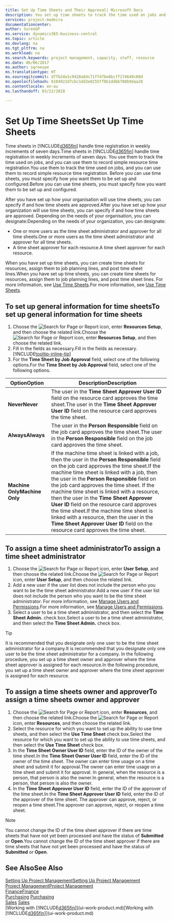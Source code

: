 ```yaml
---
title: Set Up Time Sheets and Their Approval| Microsoft Docs
description: You set up time sheets to track the time used on jobs and using resources, helping you with project management, staffing, and capacity
services: project-madeira
documentationcenter: 
author: SorenGP
ms.service: dynamics365-business-central
ms.topic: article
ms.devlang: na
ms.tgt_pltfrm: na
ms.workload: na
ms.search.keywords: project management, capacity, staff, resource
ms.date: 06/06/2017
ms.author: sgroespe
ms.translationtype: HT
ms.sourcegitcommit: d7fb34e1c9428a64c71ff47be8bcff174649c00d
ms.openlocfilehash: 6104922d7cbc1dd3e8255ff8b1ddbb780b9daa28
ms.contentlocale: en-au
ms.lasthandoff: 03/22/2018

---
```

# <a name="set-up-time-sheets"></a><span data-ttu-id="17a3a-103">Set Up Time Sheets</span><span class="sxs-lookup"><span data-stu-id="17a3a-103">Set Up Time Sheets</span></span>
<span data-ttu-id="17a3a-104">Time sheets in [!INCLUDE[d365fin](includes/d365fin_md.md)] handle time registration in weekly increments of seven days.</span><span class="sxs-lookup"><span data-stu-id="17a3a-104">Time sheets in [!INCLUDE[d365fin](includes/d365fin_md.md)] handle time registration in weekly increments of seven days.</span></span> <span data-ttu-id="17a3a-105">You use them to track the time used on jobs, and you can use them to record simple resource time registration.</span><span class="sxs-lookup"><span data-stu-id="17a3a-105">You use them to track the time used on jobs, and you can use them to record simple resource time registration.</span></span> <span data-ttu-id="17a3a-106">Before you can use time sheets, you must specify how you want them to be set up and configured.</span><span class="sxs-lookup"><span data-stu-id="17a3a-106">Before you can use time sheets, you must specify how you want them to be set up and configured.</span></span>

<span data-ttu-id="17a3a-107">After you have set up how your organisation will use time sheets, you can specify if and how time sheets are approved.</span><span class="sxs-lookup"><span data-stu-id="17a3a-107">After you have set up how your organization will use time sheets, you can specify if and how time sheets are approved.</span></span> <span data-ttu-id="17a3a-108">Depending on the needs of your organisation, you can designate:</span><span class="sxs-lookup"><span data-stu-id="17a3a-108">Depending on the needs of your organization, you can designate:</span></span>

* <span data-ttu-id="17a3a-109">One or more users as the time sheet administrator and approver for all time sheets.</span><span class="sxs-lookup"><span data-stu-id="17a3a-109">One or more users as the time sheet administrator and approver for all time sheets.</span></span>
* <span data-ttu-id="17a3a-110">A time sheet approver for each resource.</span><span class="sxs-lookup"><span data-stu-id="17a3a-110">A time sheet approver for each resource.</span></span>

<span data-ttu-id="17a3a-111">When you have set up time sheets, you can create time sheets for resources, assign them to job planning lines, and post time sheet lines.</span><span class="sxs-lookup"><span data-stu-id="17a3a-111">When you have set up time sheets, you can create time sheets for resources, assign them to job planning lines, and post time sheet lines.</span></span> <span data-ttu-id="17a3a-112">For more information, see [Use Time Sheets](projects-how-use-time-sheets.md).</span><span class="sxs-lookup"><span data-stu-id="17a3a-112">For more information, see [Use Time Sheets](projects-how-use-time-sheets.md).</span></span>

## <a name="to-set-up-general-information-for-time-sheets"></a><span data-ttu-id="17a3a-113">To set up general information for time sheets</span><span class="sxs-lookup"><span data-stu-id="17a3a-113">To set up general information for time sheets</span></span>
1. <span data-ttu-id="17a3a-114">Choose the ![Search for Page or Report](media/ui-search/search_small.png "Search for Page or Report icon") icon, enter **Resources Setup**, and then choose the related link.</span><span class="sxs-lookup"><span data-stu-id="17a3a-114">Choose the ![Search for Page or Report](media/ui-search/search_small.png "Search for Page or Report icon") icon, enter **Resources Setup**, and then choose the related link.</span></span>  
2. <span data-ttu-id="17a3a-115">Fill in the fields as necessary.</span><span class="sxs-lookup"><span data-stu-id="17a3a-115">Fill in the fields as necessary.</span></span> [!INCLUDE[tooltip-inline-tip](includes/tooltip-inline-tip_md.md)]
3. <span data-ttu-id="17a3a-116">For the **Time Sheet by Job Approval** field, select one of the following options.</span><span class="sxs-lookup"><span data-stu-id="17a3a-116">For the **Time Sheet by Job Approval** field, select one of the following options.</span></span>

| <span data-ttu-id="17a3a-117">Option</span><span class="sxs-lookup"><span data-stu-id="17a3a-117">Option</span></span> | <span data-ttu-id="17a3a-118">Description</span><span class="sxs-lookup"><span data-stu-id="17a3a-118">Description</span></span> |
| --- | --- |
| <span data-ttu-id="17a3a-119">**Never**</span><span class="sxs-lookup"><span data-stu-id="17a3a-119">**Never**</span></span> |<span data-ttu-id="17a3a-120">The user in the **Time Sheet Approver User ID** field on the resource card approves the time sheet.</span><span class="sxs-lookup"><span data-stu-id="17a3a-120">The user in the **Time Sheet Approver User ID** field on the resource card approves the time sheet.</span></span> |
| <span data-ttu-id="17a3a-121">**Always**</span><span class="sxs-lookup"><span data-stu-id="17a3a-121">**Always**</span></span> |<span data-ttu-id="17a3a-122">The user in the **Person Responsible** field on the job card approves the time sheet.</span><span class="sxs-lookup"><span data-stu-id="17a3a-122">The user in the **Person Responsible** field on the job card approves the time sheet.</span></span> |
| <span data-ttu-id="17a3a-123">**Machine Only**</span><span class="sxs-lookup"><span data-stu-id="17a3a-123">**Machine Only**</span></span> |<span data-ttu-id="17a3a-124">If the machine time sheet is linked with a job, then the user in the **Person Responsible** field on the job card approves the time sheet.</span><span class="sxs-lookup"><span data-stu-id="17a3a-124">If the machine time sheet is linked with a job, then the user in the **Person Responsible** field on the job card approves the time sheet.</span></span> <span data-ttu-id="17a3a-125">If the machine time sheet is linked with a resource, then the user in the **Time Sheet Approver User ID** field on the resource card approves the time sheet.</span><span class="sxs-lookup"><span data-stu-id="17a3a-125">If the machine time sheet is linked with a resource, then the user in the **Time Sheet Approver User ID** field on the resource card approves the time sheet.</span></span> |

## <a name="to-assign-a-time-sheet-administrator"></a><span data-ttu-id="17a3a-126">To assign a time sheet administrator</span><span class="sxs-lookup"><span data-stu-id="17a3a-126">To assign a time sheet administrator</span></span>
1. <span data-ttu-id="17a3a-127">Choose the ![Search for Page or Report](media/ui-search/search_small.png "Search for Page or Report icon") icon, enter **User Setup**, and then choose the related link.</span><span class="sxs-lookup"><span data-stu-id="17a3a-127">Choose the ![Search for Page or Report](media/ui-search/search_small.png "Search for Page or Report icon") icon, enter **User Setup**, and then choose the related link.</span></span>  
2. <span data-ttu-id="17a3a-128">Add a new user if the user list does not include the person who you want to be the time sheet administrator.</span><span class="sxs-lookup"><span data-stu-id="17a3a-128">Add a new user if the user list does not include the person who you want to be the time sheet administrator.</span></span> <span data-ttu-id="17a3a-129">For more information, see [Manage Users and Permissions](ui-how-users-permissions.md).</span><span class="sxs-lookup"><span data-stu-id="17a3a-129">For more information, see [Manage Users and Permissions](ui-how-users-permissions.md).</span></span>
3. <span data-ttu-id="17a3a-130">Select a user to be a time sheet administrator, and then select the **Time Sheet Admin.** check box.</span><span class="sxs-lookup"><span data-stu-id="17a3a-130">Select a user to be a time sheet administrator, and then select the **Time Sheet Admin.** check box.</span></span>  

> [!TIP]  
>   <span data-ttu-id="17a3a-131">It is recommended that you designate only one user to be the time sheet administrator for a company.</span><span class="sxs-lookup"><span data-stu-id="17a3a-131">It is recommended that you designate only one user to be the time sheet administrator for a company.</span></span> <span data-ttu-id="17a3a-132">In the following procedure, you set up a time sheet owner and approver where the time sheet approver is assigned for each resource.</span><span class="sxs-lookup"><span data-stu-id="17a3a-132">In the following procedure, you set up a time sheet owner and approver where the time sheet approver is assigned for each resource.</span></span>  

## <a name="to-assign-a-time-sheets-owner-and-approver"></a><span data-ttu-id="17a3a-133">To assign a time sheets owner and approver</span><span class="sxs-lookup"><span data-stu-id="17a3a-133">To assign a time sheets owner and approver</span></span>
1. <span data-ttu-id="17a3a-134">Choose the ![Search for Page or Report](media/ui-search/search_small.png "Search for Page or Report icon") icon, enter **Resources**, and then choose the related link.</span><span class="sxs-lookup"><span data-stu-id="17a3a-134">Choose the ![Search for Page or Report](media/ui-search/search_small.png "Search for Page or Report icon") icon, enter **Resources**, and then choose the related link.</span></span>
2. <span data-ttu-id="17a3a-135">Select the resource for which you want to set up the ability to use time sheets, and then select the **Use Time Sheet** check box.</span><span class="sxs-lookup"><span data-stu-id="17a3a-135">Select the resource for which you want to set up the ability to use time sheets, and then select the **Use Time Sheet** check box.</span></span>  
3. <span data-ttu-id="17a3a-136">In the **Time Sheet Owner User ID** field, enter the ID of the owner of the time sheet.</span><span class="sxs-lookup"><span data-stu-id="17a3a-136">In the **Time Sheet Owner User ID** field, enter the ID of the owner of the time sheet.</span></span> <span data-ttu-id="17a3a-137">The owner can enter time usage on a time sheet and submit it for approval.</span><span class="sxs-lookup"><span data-stu-id="17a3a-137">The owner can enter time usage on a time sheet and submit it for approval.</span></span> <span data-ttu-id="17a3a-138">In general, when the resource is a person, that person is also the owner.</span><span class="sxs-lookup"><span data-stu-id="17a3a-138">In general, when the resource is a person, that person is also the owner.</span></span>  
4. <span data-ttu-id="17a3a-139">In the **Time Sheet Approver User ID** field, enter the ID of the approver of the time sheet.</span><span class="sxs-lookup"><span data-stu-id="17a3a-139">In the **Time Sheet Approver User ID** field, enter the ID of the approver of the time sheet.</span></span> <span data-ttu-id="17a3a-140">The approver can approve, reject, or reopen a time sheet.</span><span class="sxs-lookup"><span data-stu-id="17a3a-140">The approver can approve, reject, or reopen a time sheet.</span></span>  

> [!NOTE]  
>   <span data-ttu-id="17a3a-141">You cannot change the ID of the time sheet approver if there are time sheets that have not yet been processed and have the status of **Submitted** or **Open**.</span><span class="sxs-lookup"><span data-stu-id="17a3a-141">You cannot change the ID of the time sheet approver if there are time sheets that have not yet been processed and have the status of **Submitted** or **Open**.</span></span>

## <a name="see-also"></a><span data-ttu-id="17a3a-142">See Also</span><span class="sxs-lookup"><span data-stu-id="17a3a-142">See Also</span></span>
[<span data-ttu-id="17a3a-143">Setting Up Project Management</span><span class="sxs-lookup"><span data-stu-id="17a3a-143">Setting Up Project Management</span></span>](projects-setup-projects.md)  
[<span data-ttu-id="17a3a-144">Project Management</span><span class="sxs-lookup"><span data-stu-id="17a3a-144">Project Management</span></span>](projects-manage-projects.md)  
[<span data-ttu-id="17a3a-145">Finance</span><span class="sxs-lookup"><span data-stu-id="17a3a-145">Finance</span></span>](finance.md)  
<span data-ttu-id="17a3a-146">[Purchasing](purchasing-manage-purchasing.md)       </span><span class="sxs-lookup"><span data-stu-id="17a3a-146">[Purchasing](purchasing-manage-purchasing.md)       </span></span>  
<span data-ttu-id="17a3a-147">[Sales](sales-manage-sales.md)    </span><span class="sxs-lookup"><span data-stu-id="17a3a-147">[Sales](sales-manage-sales.md)    </span></span>  
<span data-ttu-id="17a3a-148">[Working with [!INCLUDE[d365fin](includes/d365fin_md.md)]](ui-work-product.md)</span><span class="sxs-lookup"><span data-stu-id="17a3a-148">[Working with [!INCLUDE[d365fin](includes/d365fin_md.md)]](ui-work-product.md)</span></span>  

